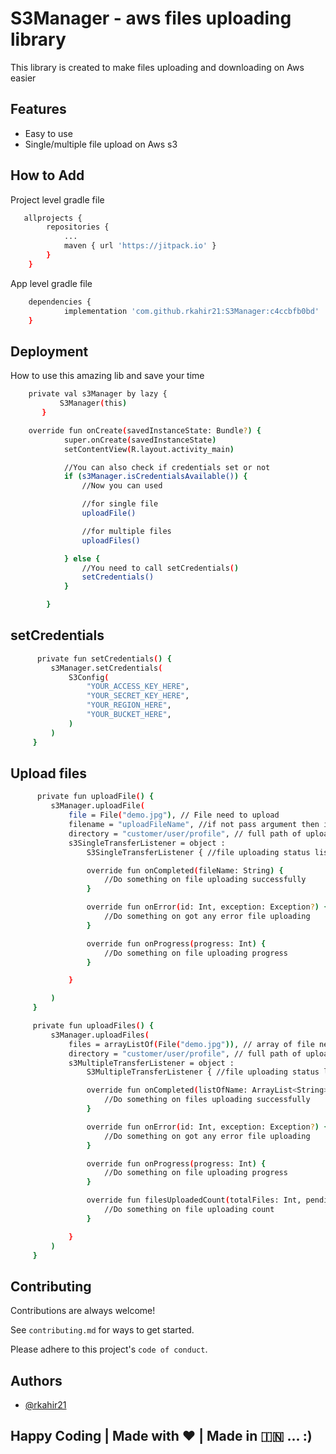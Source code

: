 
# S3Manager - aws files uploading library

This library is created to make files uploading and downloading on Aws easier

## Features

- Easy to use
- Single/multiple file upload on Aws s3

## How to Add
Project level gradle file


```bash
   allprojects {
		repositories {
			...
			maven { url 'https://jitpack.io' }
		}
	}
```

App level gradle file
```bash
	dependencies {
	        implementation 'com.github.rkahir21:S3Manager:c4ccbfb0bd'
	}

```

## Deployment

How to use this amazing lib and save your time

```bash
    private val s3Manager by lazy {
           S3Manager(this)
       }
```

```bash
    override fun onCreate(savedInstanceState: Bundle?) {
            super.onCreate(savedInstanceState)
            setContentView(R.layout.activity_main)

            //You can also check if credentials set or not
            if (s3Manager.isCredentialsAvailable()) {
                //Now you can used

                //for single file
                uploadFile()

                //for multiple files
                uploadFiles()

            } else {
                //You need to call setCredentials()
                setCredentials()
            }

        }
```

## setCredentials
```bash
      private fun setCredentials() {
         s3Manager.setCredentials(
             S3Config(
                 "YOUR_ACCESS_KEY_HERE",
                 "YOUR_SECRET_KEY_HERE",
                 "YOUR_REGION_HERE",
                 "YOUR_BUCKET_HERE",
             )
         )
     }
```

## Upload files
```bash
      private fun uploadFile() {
         s3Manager.uploadFile(
             file = File("demo.jpg"), // File need to upload
             filename = "uploadFileName", //if not pass argument then it has by default random name
             directory = "customer/user/profile", // full path of upload directory
             s3SingleTransferListener = object :
                 S3SingleTransferListener { //file uploading status listener

                 override fun onCompleted(fileName: String) {
                     //Do something on file uploading successfully
                 }

                 override fun onError(id: Int, exception: Exception?) {
                     //Do something on got any error file uploading
                 }

                 override fun onProgress(progress: Int) {
                     //Do something on file uploading progress
                 }

             }

         )
     }

     private fun uploadFiles() {
         s3Manager.uploadFiles(
             files = arrayListOf(File("demo.jpg")), // array of file need to upload
             directory = "customer/user/profile", // full path of upload directory
             s3MultipleTransferListener = object :
                 S3MultipleTransferListener { //file uploading status listener

                 override fun onCompleted(listOfName: ArrayList<String>) {
                     //Do something on files uploading successfully
                 }

                 override fun onError(id: Int, exception: Exception?) {
                     //Do something on got any error file uploading
                 }

                 override fun onProgress(progress: Int) {
                     //Do something on file uploading progress
                 }

                 override fun filesUploadedCount(totalFiles: Int, pendingFile: Int) {
                     //Do something on file uploading count
                 }

             }
         )
     }
```

## Contributing

Contributions are always welcome!

See `contributing.md` for ways to get started.

Please adhere to this project's `code of conduct`.


## Authors

- [@rkahir21](https://github.com/rkahir21)


## Happy Coding | Made with ❤ | Made in 🇮🇳 ... :)
